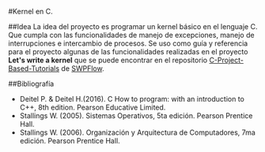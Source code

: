 #Kernel en C.

##Idea 
 La idea del proyecto es programar un kernel básico en el lenguaje C. Que cumpla con las funcionalidades de manejo de excepciones, manejo de interrupciones e intercambio de procesos. Se uso como guía y referencia para el proyecto algunas de las funcionalidades realizadas en el proyecto **Let's write a kernel** que se puede encontrar en el repositorio [C-Project-Based-Tutorials](https://github.com/SWPFlow/C-Project-Based-Tutorials) de [SWPFlow](https://github.com/SWPFlow).

##Bibliografía 
* Deitel P. & Deitel H.(2016). C How to program: with an introduction to C++, 8th edition. Pearson Educative Limited.
* Stallings W. (2005). Sistemas Operativos, 5ta edición. Pearson Prentice Hall.
* Stallings W. (2006). Organización y Arquitectura de Computadores, 7ma edición. Pearson Prentice Hall. 
